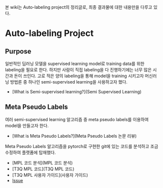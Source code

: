 본 wiki는 Auto-labeling project의 정리글로, 최종 결과물에 대한 내용만을 다루고 있다.

# Auto-labeling Project

## Purpose

일반적인 딥러닝 모델을 supervised learning model로 training data를 위한 labeling을 필요로 한다. 하지만 사람이 직접 labeling을 다 진행하기에는 너무 많은 시간과 돈이 쓰인다. 고로 적은 양의 labeling을 통해 model을 training 시키고자 머신러닝 방법론 중 하나인 semi-supervised learning을 사용하고자 했다.

- [What is Semi-supervised learning?](Semi Supervised Learning)

## Meta Pseudo Labels

여러 semi-supervised learning 알고리즘 중 meta pseudo labels를 이용하여 model을 만들고자 한다.

- [What is Meta Pseudo Labels?](Meta Pseudo Labels 논문 리뷰)

Meta Pseudo Labels 알고리즘을 pytorch로 구현한 git에 있는 코드를 분석하고 조금 수정하여 플랫폼에 탑재했다.

- [MPL 코드 분석](MPL 코드 분석)
- [T3Q MPL 코드](T3Q MPL 코드)
- [T3Q MPL 사용자 가이드](사용자 가이드)
- [Issue](Issue)
